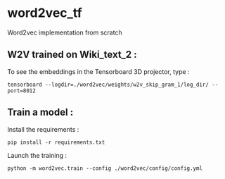 # word2vec_tf   

Word2vec implementation from scratch


## W2V trained on Wiki_text_2 :  

To see the embeddings in the Tensorboard 3D projector, type :

```
tensorboard --logdir=./word2vec/weights/w2v_skip_gram_1/log_dir/ --port=8012
```

## Train a model :  

Install the requirements :   
```
pip install -r requirements.txt 
```

Launch the training :   
```
python -m word2vec.train --config ./word2vec/config/config.yml
```
